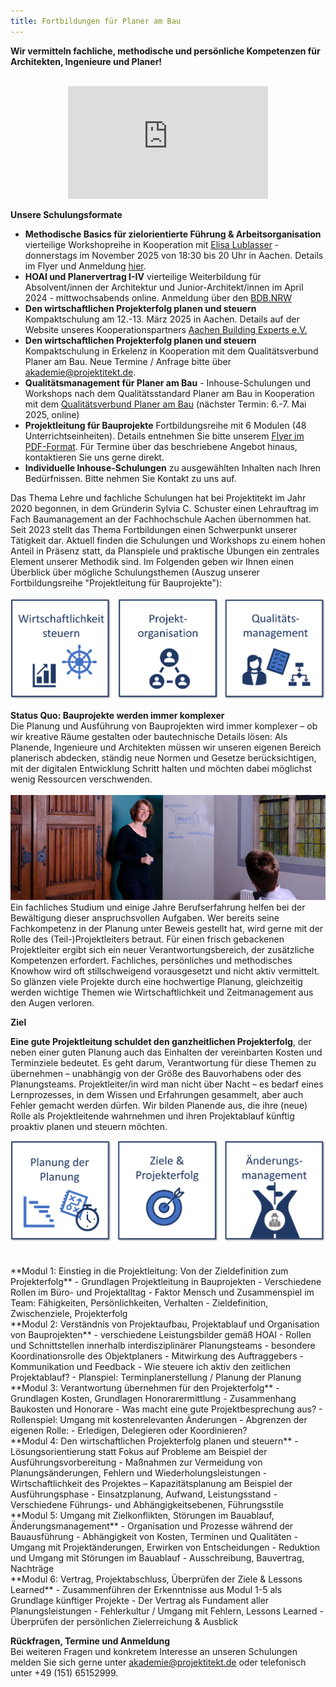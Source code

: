 ```yaml
---
title: Fortbildungen für Planer am Bau
---
```

**Wir vermitteln fachliche, methodische und persönliche Kompetenzen für Architekten, Ingenieure und Planer!**<br> 
<br>
<p align = "center"><iframe width="320" height="180" src="https://www.youtube.com/embed/JN1gATa_G5c?si=nsBPEHPFycqjPiAK" title="YouTube video player" frameborder="0" allow="accelerometer; autoplay; clipboard-write; encrypted-media; gyroscope; picture-in-picture; web-share" referrerpolicy="strict-origin-when-cross-origin" allowfullscreen></iframe></p>

**Unsere Schulungsformate**
- **Methodische Basics für zielorientierte Führung & Arbeitsorganisation** vierteilige Workshopreihe in Kooperation mit [Elisa Lublasser](https://www.prozess-facetten.de/) - donnerstags im November 2025 von 18:30 bis 20 Uhr in Aachen. Details im Flyer und Anmeldung [hier](https://forms.office.com/pages/responsepage.aspx?id=ODs6SO6Xo0WOJrNthtahK6WhY-PrI0xJjJmlSfkqWidUOFpPTjE3Q1pNQlJRVEZOS0VBOUIxM1RaSy4u&route=shorturl).
- **HOAI und Planervertrag I-IV** vierteilige Weiterbildung für Absolvent/innen der Architektur und Junior-Architekt/innen im April 2024 - mittwochsabends online. Anmeldung über den [BDB.NRW](https://www.baumeister-online.de/veranstaltung/weiterbildung-hoai-planervertrag-1-4/2025-04-09/)
- **Den wirtschaftlichen Projekterfolg planen und steuern** Kompaktschulung am 12.-13. März 2025 in Aachen. Details auf der Website unseres Kooperationspartners [Aachen Building Experts e.V.](https://aachenbuildingexperts.de/events/seminar-den-wirtschaftlichen-projekterfolg-planen-steuern-2-taegig/)
- **Den wirtschaftlichen Projekterfolg planen und steuern** Kompaktschulung in Erkelenz in Kooperation mit dem Qualitätsverbund Planer am Bau. Neue Termine / Anfrage bitte über [akademie@projektitekt.de](mailto:akademie@projektitekt.de).
- **Qualitätsmanagement für Planer am Bau** - Inhouse-Schulungen und Workshops nach dem Qualitätsstandard Planer am Bau in Kooperation mit dem [Qualitätsverbund Planer am Bau](https://planer-am-bau.de) (nächster Termin: 6.-7. Mai 2025, online)
- **Projektleitung für Bauprojekte** Fortbildungsreihe mit 6 Modulen (48 Unterrichtseinheiten). Details entnehmen Sie bitte unserem [Flyer im PDF-Format](/contents/akademie/Projektleiter-Schulung_Flyer2024.pdf). Für Termine über das beschriebene Angebot hinaus, kontaktieren Sie uns gerne direkt.
- **Individuelle Inhouse-Schulungen** zu ausgewählten Inhalten nach Ihren Bedürfnissen. Bitte nehmen Sie Kontakt zu uns auf.

Das Thema Lehre und fachliche Schulungen hat bei Projektitekt im Jahr 2020 begonnen, in dem Gründerin Sylvia C. Schuster einen Lehrauftrag im Fach Baumanagement an der Fachhochschule Aachen übernommen hat. Seit 2023 stellt das Thema Fortbildungen einen Schwerpunkt unserer Tätigkeit dar. Aktuell finden die Schulungen und Workshops zu einem hohen Anteil in Präsenz statt, da Planspiele und praktische Übungen ein zentrales Element unserer Methodik sind. Im Folgenden geben wir Ihnen einen Überblick über mögliche Schulungsthemen (Auszug unserer Fortbildungsreihe "Projektleitung für Bauprojekte"): <br> <br>
![Themenbeispiele unserer Schulungen](/contents/akademie/schulungsinhalte_beispiele1.png)<br>

**Status Quo: Bauprojekte werden immer komplexer**<br>
Die Planung und Ausführung von Bauprojekten wird immer komplexer – ob wir kreative Räume gestalten oder bautechnische 
Details lösen: Als Planende, Ingenieure und Architekten müssen wir unseren eigenen Bereich planerisch abdecken, ständig 
neue Normen und Gesetze berücksichtigen, mit der digitalen Entwicklung Schritt halten und möchten dabei möglichst wenig 
Ressourcen verschwenden.<br>
<br>![Moderation S. Schuster](/contents/projektitekt_workshop.jpg)<br>
Ein fachliches Studium und einige Jahre Berufserfahrung helfen bei der Bewältigung dieser anspruchsvollen Aufgaben. Wer 
bereits seine Fachkompetenz in der Planung unter Beweis gestellt hat, wird gerne mit der Rolle des (Teil-)Projektleiters betraut. Für 
einen frisch gebackenen Projektleiter ergibt sich ein neuer Verantwortungsbereich, der zusätzliche Kompetenzen erfordert. 
Fachliches, persönliches und methodisches Knowhow wird oft stillschweigend vorausgesetzt und nicht aktiv vermittelt. So 
glänzen viele Projekte durch eine hochwertige Planung, gleichzeitig werden wichtige Themen wie Wirtschaftlichkeit und 
Zeitmanagement aus den Augen verloren.

**Ziel**

**Eine gute Projektleitung schuldet den ganzheitlichen Projekterfolg**, der neben einer guten Planung auch das Einhalten der vereinbarten Kosten und Terminziele bedeutet. Es geht darum, Verantwortung für diese Themen zu übernehmen – unabhängig von der Größe des Bauvorhabens oder des Planungsteams. Projektleiter/in wird man nicht über Nacht – es bedarf eines Lernprozesses, in dem Wissen und Erfahrungen gesammelt, aber auch Fehler gemacht werden dürfen.
Wir bilden Planende aus, die ihre (neue) Rolle als Projektleitende wahrnehmen und ihren Projektablauf künftig proaktiv planen und steuern möchten.<br>

![Themenbeispiele unserer Schulungen](/contents/akademie/schulungsinhalte_beispiele2.png)<br>

<br>
**Modul 1: Einstieg in die Projektleitung: Von der Zieldefinition zum Projekterfolg**
- Grundlagen Projektleitung in Bauprojekten
- Verschiedene Rollen im Büro- und Projektalltag
- Faktor Mensch und Zusammenspiel im Team: Fähigkeiten, Persönlichkeiten, Verhalten
- Zieldefinition, Zwischenziele, Projekterfolg

<br>
**Modul 2: Verständnis von Projektaufbau, Projektablauf und Organisation von Bauprojekten**
- verschiedene Leistungsbilder gemäß HOAI
- Rollen und Schnittstellen innerhalb interdisziplinärer Planungsteams
- besondere Koordinationsrolle des Objektplaners
- Mitwirkung des Auftraggebers
- Kommunikation und Feedback
- Wie steuere ich aktiv den zeitlichen Projektablauf?
- Planspiel: Terminplanerstellung / Planung der Planung

<br>
**Modul 3: Verantwortung übernehmen für den Projekterfolg**
- Grundlagen Kosten, Grundlagen Honorarermittlung
- Zusammenhang Baukosten und Honorare
- Was macht eine gute Projektbesprechung aus?
- Rollenspiel: Umgang mit kostenrelevanten Änderungen
- Abgrenzen der eigenen Rolle:
- Erledigen, Delegieren oder Koordinieren?

<br>
**Modul 4: Den wirtschaftlichen Projekterfolg planen und steuern**
- Lösungsorientierung statt Fokus auf Probleme am Beispiel der Ausführungsvorbereitung
- Maßnahmen zur Vermeidung von Planungsänderungen, Fehlern und Wiederholungsleistungen
- Wirtschaftlichkeit des Projektes – Kapazitätsplanung am Beispiel der Ausführungsphase
- Einsatzplanung, Aufwand, Leistungsstand
- Verschiedene Führungs- und Abhängigkeitsebenen, Führungsstile

<br>
**Modul 5: Umgang mit Zielkonflikten, Störungen im Bauablauf, Änderungsmanagement**
- Organisation und Prozesse während der Bauausführung
- Abhängigkeit von Kosten, Terminen und Qualitäten
- Umgang mit Projektänderungen, Erwirken von Entscheidungen 
- Reduktion und Umgang mit Störungen im Bauablauf
- Ausschreibung, Bauvertrag, Nachträge

<br>
**Modul 6: Vertrag, Projektabschluss, Überprüfen der Ziele & Lessons Learned**
- Zusammenführen der Erkenntnisse aus Modul 1-5 als Grundlage künftiger Projekte
- Der Vertrag als Fundament aller Planungsleistungen
- Fehlerkultur / Umgang mit Fehlern, Lessons Learned
- Überprüfen der persönlichen Zielerreichung & Ausblick
<br>

**Rückfragen, Termine und Anmeldung**<br>
Bei weiteren Fragen und konkretem Interesse an unseren Schulungen melden Sie sich gerne unter [akademie@projektitekt.de](mailto:akademie@projektitekt.de) oder telefonisch unter +49 (151) 65152999.
